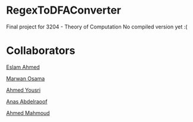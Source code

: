 # RegexToDFAConverter

Final project for 3204 - Theory of Computation
No compiled version yet :(

# Collaborators

[Eslam Ahmed](https://github.com/illusorist)

[Marwan Osama](github.com/maro7420)

[Ahmed Yousri](github.com/v0id)

[Anas Abdelraoof](github.com/AnasAbdelraoof04)

[Ahmed Mahmoud](github.com/AhmedMahmoud195)
